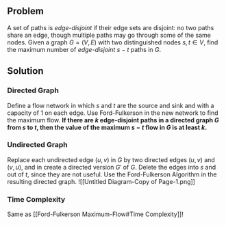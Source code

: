 ## Problem
A set of paths is *edge-disjoint* if their edge sets are disjoint: no two paths share an edge, though multiple paths may go through some of the same nodes.
Given a graph $G = (V, E)$ with two distinguished nodes $s, t ∈ V$, find the maximum number of *edge-disjoint* $s-t$ paths in $G$.
## Solution
### Directed Graph
Define a flow network in which $s$ and $t$ are the source and sink and with a capacity of 1 on each edge. Use Ford-Fulkerson in the new network to find the maximum flow. **If there are $k$ edge-disjoint paths in a directed graph $G$ from $s$ to $t$, then the value of the maximum $s-t$ flow in $G$ is at least $k$.**
### Undirected Graph
Replace each undirected edge $(u, v)$ in $G$ by two directed edges $(u, v)$ and $(v, u)$, and in create a directed version $G'$ of $G$. Delete the edges into $s$ and out of $t$, since they are not useful. Use the Ford-Fulkerson Algorithm in the resulting directed graph.
![[Untitled Diagram-Copy of Page-1.png]]
### Time Complexity
Same as [[Ford-Fulkerson Maximum-Flow#Time Complexity]]!